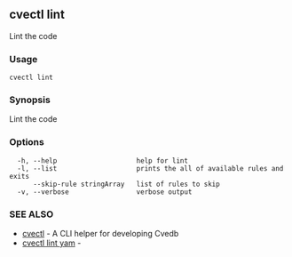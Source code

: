 ## cvectl lint

Lint the code

### Usage

```
cvectl lint
```

### Synopsis

Lint the code

### Options

```
  -h, --help                    help for lint
  -l, --list                    prints the all of available rules and exits
      --skip-rule stringArray   list of rules to skip
  -v, --verbose                 verbose output
```

### SEE ALSO

* [cvectl](cvectl.md)	 - A CLI helper for developing Cvedb
* [cvectl lint yam](cvectl_lint_yam.md)	 - 

